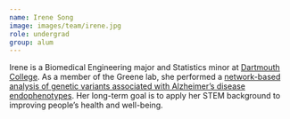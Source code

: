 ```yaml
---
name: Irene Song
image: images/team/irene.jpg
role: undergrad
group: alum
---
```


Irene is a Biomedical Engineering major and Statistics minor at [Dartmouth College](http://dartmouth.edu/).
As a member of the Greene lab, she performed a [network-based analysis of genetic variants associated with Alzheimer’s disease endophenotypes](http://biodatamining.biomedcentral.com/articles/10.1186/s13040-016-0082-8).
Her long-term goal is to apply her STEM background to improving people’s health and well-being.
